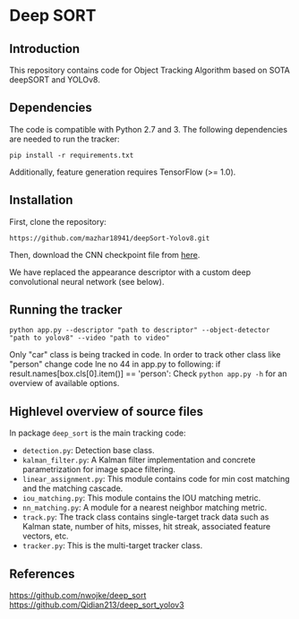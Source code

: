# Deep SORT

## Introduction

This repository contains code for Object Tracking Algorithm based on SOTA deepSORT and YOLOv8.

## Dependencies

The code is compatible with Python 2.7 and 3. The following dependencies are
needed to run the tracker:

```
pip install -r requirements.txt
```
Additionally, feature generation requires TensorFlow (>= 1.0).

## Installation

First, clone the repository:
```
https://github.com/mazhar18941/deepSort-Yolov8.git
```
Then, download the CNN checkpoint file from
[here](https://drive.google.com/open?id=18fKzfqnqhqW3s9zwsCbnVJ5XF2JFeqMp).



We have replaced the appearance descriptor with a custom deep convolutional
neural network (see below).

## Running the tracker

```
python app.py --descriptor "path to descriptor" --object-detector "path to yolov8" --video "path to video"
```
Only "car" class is being tracked in code. In order to track other class like "person" change code lne no 44 in app.py to following:
if result.names[box.cls[0].item()] == 'person':
Check `python app.py -h` for an overview of available options.


## Highlevel overview of source files


In package `deep_sort` is the main tracking code:

* `detection.py`: Detection base class.
* `kalman_filter.py`: A Kalman filter implementation and concrete
   parametrization for image space filtering.
* `linear_assignment.py`: This module contains code for min cost matching and
   the matching cascade.
* `iou_matching.py`: This module contains the IOU matching metric.
* `nn_matching.py`: A module for a nearest neighbor matching metric.
* `track.py`: The track class contains single-target track data such as Kalman
  state, number of hits, misses, hit streak, associated feature vectors, etc.
* `tracker.py`: This is the multi-target tracker class.

## References

https://github.com/nwojke/deep_sort
https://github.com/Qidian213/deep_sort_yolov3
